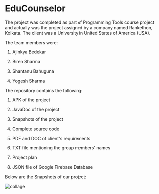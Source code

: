 # EduCounselor

The project was completed as part of Programming Tools course project and actually was the project assigned by a company named Rankethon, Kolkata. The client was a University in United States of America (USA).

The team members were:

1. Ajinkya Bedekar

2. Biren Sharma

3. Shantanu Bahuguna

4. Yogesh Sharma

The repository contains the following:

1. APK of the project

2. JavaDoc of the project

3. Snapshots of the project

4. Complete source code

5. PDF and DOC of client's requirements

6. TXT file mentioning the group members' names

7. Project plan

8. JSON file of Google Firebase Database

Below are the Snapshots of our project:

![collage](https://user-images.githubusercontent.com/31134009/48673869-153b4000-eb6c-11e8-88a0-2a2e9d849706.jpg)